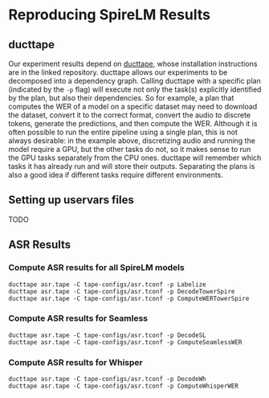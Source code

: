 # Reproducing SpireLM Results

## ducttape
Our experiment results depend on [ducttape](https://github.com/coderpat/ducttape), whose installation instructions are in the linked repository.
ducttape allows our experiments to be decomposed into a dependency graph.
Calling ducttape with a specific plan (indicated by the `-p` flag) will execute not only the task(s) explicitly identified by the plan, but also their dependencies.
So for example, a plan that computes the WER of a model on a specific dataset may need to download the dataset, convert it to the correct format, convert the audio to discrete tokens, generate the predictions, and then compute the WER.
Although it is often possible to run the entire pipeline using a single plan, this is not always desirable: in the example above, discretizing audio and running the model require a GPU, but the other tasks do not, so it makes sense to run the GPU tasks separately from the CPU ones.
ducttape will remember which tasks it has already run and will store their outputs.
Separating the plans is also a good idea if different tasks require different environments.

## Setting up uservars files
TODO

## ASR Results

### Compute ASR results for all SpireLM models

```
ducttape asr.tape -C tape-configs/asr.tconf -p Labelize
ducttape asr.tape -C tape-configs/asr.tconf -p DecodeTowerSpire
ducttape asr.tape -C tape-configs/asr.tconf -p ComputeWERTowerSpire
```

### Compute ASR results for Seamless

```
ducttape asr.tape -C tape-configs/asr.tconf -p DecodeSL
ducttape asr.tape -C tape-configs/asr.tconf -p ComputeSeamlessWER
```

### Compute ASR results for Whisper

```
ducttape asr.tape -C tape-configs/asr.tconf -p DecodeWh
ducttape asr.tape -C tape-configs/asr.tconf -p ComputeWhisperWER
```
